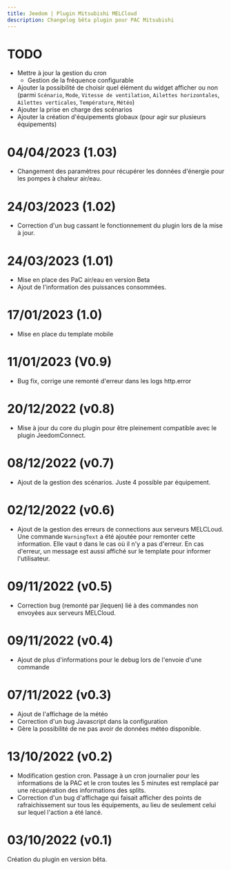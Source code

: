 ```yaml
---
title: Jeedom | Plugin Mitsubishi MELCloud
description: Changelog bêta plugin pour PAC Mitsubishi
---
```


# TODO
 - Mettre à jour la gestion du cron
    - Gestion de la fréquence configurable
 - Ajouter la possibilité de choisir quel élément du widget afficher ou non (parmi `Scénario`, `Mode`, `Vitesse de ventilation`, `Ailettes horizontales`, `Ailettes verticales`, `Température`, `Météo`)
 - Ajouter la prise en charge des scénarios
 - Ajouter la création d'équipements globaux (pour agir sur plusieurs équipements)

# 04/04/2023 (1.03)
 - Changement des paramètres pour récupérer les données d'énergie pour les pompes à chaleur air/eau.

# 24/03/2023 (1.02)
 - Correction d'un bug cassant le fonctionnement du plugin lors de la mise à jour.

# 24/03/2023 (1.01)
 - Mise en place des PaC air/eau en version Beta
 - Ajout de l'information des puissances consommées.

# 17/01/2023 (1.0)
 - Mise en place du template mobile

# 11/01/2023 (V0.9)
 - Bug fix, corrige une remonté d'erreur dans les logs http.error

# 20/12/2022 (v0.8)
 - Mise à jour du core du plugin pour être pleinement compatible avec le plugin JeedomConnect.

# 08/12/2022 (v0.7)
 - Ajout de la gestion des scénarios. Juste 4 possible par équipement.

# 02/12/2022 (v0.6)
 - Ajout de la gestion des erreurs de connections aux serveurs MELCLoud. Une commande `WarningText` a été ajoutée pour remonter cette information. Elle vaut `0` dans le cas où il n'y a pas d'erreur. En cas d'erreur, un message est aussi affiché sur le template pour informer l'utilisateur.

# 09/11/2022 (v0.5)
 - Correction bug (remonté par jlequen) lié à des commandes non envoyées aux serveurs MELCloud.

# 09/11/2022 (v0.4)
 - Ajout de plus d'informations pour le debug lors de l'envoie d'une commande

# 07/11/2022 (v0.3)
 - Ajout de l'affichage de la météo
 - Correction d'un bug Javascript dans la configuration
 - Gère la possibilité de ne pas avoir de données météo disponible.

# 13/10/2022 (v0.2)
 - Modification gestion cron. Passage à un cron journalier pour les informations de la PAC et le cron toutes les 5 minutes est remplacé par une récupération des informations des splits.
 - Correction d'un bug d'affichage qui faisait afficher des points de rafraichissement sur tous les équipements, au lieu de seulement celui sur lequel l'action a été lancé.

# 03/10/2022 (v0.1)
Création du plugin en version bêta.